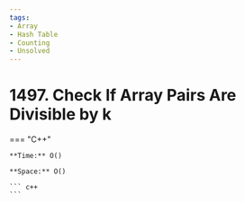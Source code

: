 ```yaml
---
tags:
- Array
- Hash Table
- Counting
- Unsolved
---
```



# 1497. Check If Array Pairs Are Divisible by k

=== "C++"

    **Time:** O()

    **Space:** O()

    ``` c++
    ```
